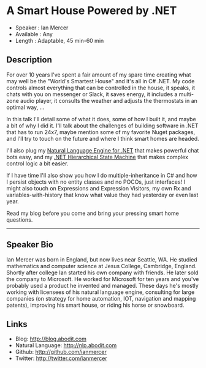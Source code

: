 A Smart House Powered by .NET
=============================

* Speaker   : Ian Mercer
* Available : Any 
* Length    : Adaptable, 45 min-60 min

Description
-----------

For over 10 years I've spent a fair amount of my spare time creating what may well be 
the "World's Smartest House" and it's all in C# .NET. My code controls almost everything
that can be controlled in the house, it speaks, it chats with you on messenger or Slack, 
it saves energy, it includes a multi-zone audio player, it consults the weather and
adjusts the thermostats in an optimal way, ...

In this talk I'll detail some of what it does, some of how I built it, and maybe a bit of why I did it.
I'll talk about the challenges of building software in .NET that has to run 24x7, maybe mention
some of my favorite Nuget packages, and I'll try to touch on the future and where I think smart homes
are headed.

I'll also plug my [Natural Language Engine for .NET](http://blog.abodit.com) that makes powerful
chat bots easy, and my [.NET Hierarchical State Machine](https://www.nuget.org/packages/AboditStateMachine/)
that makes complex control logic a bit easier.

If I have time I'll also show you how I do multiple-inheritance in C# and how I persist objects with no
entity classes and no POCOs, just interfaces! I might also touch on Expressions and Expression Visitors,
my own Rx and variables-with-history that know what value they had yesterday or even last year.

Read my blog before you come and bring your pressing smart home questions.

---------------

Speaker Bio
-----------

Ian Mercer was born in England, but now lives near Seattle, WA. He studied mathematics and computer science
at Jesus College, Cambridge, England. Shortly after college Ian started his own company with friends. 
He later sold the company to Microsoft. He worked for Microsoft for ten years and you've probably used 
a product he invented and managed. These days he's mostly working with licensees of his natural language engine,
consulting for large companies (on strategy for home automation, IOT, navigation and mapping patents), 
improving his smart house, or riding his horse or snowboard.


Links
-----

* Blog: http://blog.abodit.com
* Natural Language: http://nlp.abodit.com
* Github: http://github.com/ianmercer
* Twitter: http://twitter.com/ianmercer
